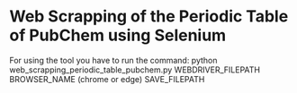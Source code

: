 # Web Scrapping of the Periodic Table of PubChem using Selenium

For using the tool you have to run the command: python web_scrapping_periodic_table_pubchem.py WEBDRIVER_FILEPATH BROWSER_NAME (chrome or edge) SAVE_FILEPATH
